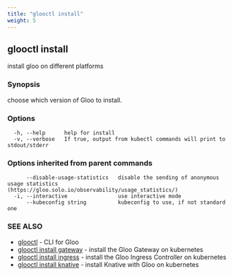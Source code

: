 ```yaml
---
title: "glooctl install"
weight: 5
---
```

## glooctl install

install gloo on different platforms

### Synopsis

choose which version of Gloo to install.

### Options

```
  -h, --help      help for install
  -v, --verbose   If true, output from kubectl commands will print to stdout/stderr
```

### Options inherited from parent commands

```
      --disable-usage-statistics   disable the sending of anonymous usage statistics (https://gloo.solo.io/observability/usage_statistics/)
  -i, --interactive                use interactive mode
      --kubeconfig string          kubeconfig to use, if not standard one
```

### SEE ALSO

* [glooctl](../glooctl)	 - CLI for Gloo
* [glooctl install gateway](../glooctl_install_gateway)	 - install the Gloo Gateway on kubernetes
* [glooctl install ingress](../glooctl_install_ingress)	 - install the Gloo Ingress Controller on kubernetes
* [glooctl install knative](../glooctl_install_knative)	 - install Knative with Gloo on kubernetes

